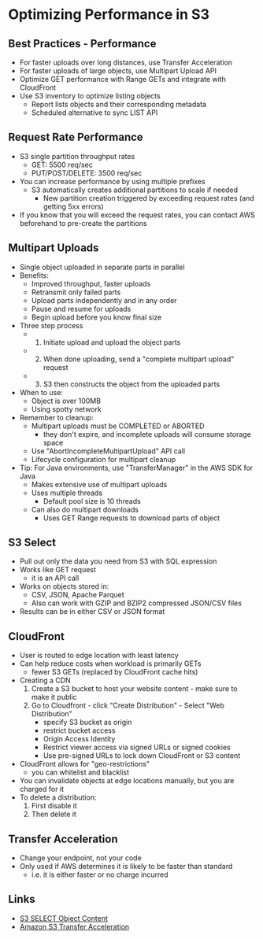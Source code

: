 # Optimizing Performance in S3

## Best Practices - Performance

* For faster uploads over long distances, use Transfer Acceleration
* For faster uploads of large objects, use Multipart Upload API
* Optimize GET performance with Range GETs and integrate with CloudFront
* Use S3 inventory to optimize listing objects
	- Report lists objects and their corresponding metadata
	- Scheduled alternative to sync LIST API


## Request Rate Performance

* S3 single partition throughput rates
	- GET: 5500 req/sec
	- PUT/POST/DELETE: 3500 req/sec
* You can increase performance by using multiple prefixes
	- S3 automatically creates additional partitions to scale if needed
		- New partition creation triggered by exceeding request rates (and getting 5xx errors)
* If you know that you will exceed the request rates, you can contact AWS beforehand to pre-create the partitions


## Multipart Uploads

* Single object uploaded in separate parts in parallel
* Benefits:
	- Improved throughput, faster uploads
	- Retransmit only failed parts
	- Upload parts independently and in any order
	- Pause and resume for uploads
	- Begin upload before you know final size
* Three step process
	- 1. Initiate upload and upload the object parts
	- 2. When done uploading, send a "complete multipart upload" request
	- 3. S3 then constructs the object from the uploaded parts
* When to use:
	- Object is over 100MB
	- Using spotty network
* Remember to cleanup:
	- Multipart uploads must be COMPLETED or ABORTED
		- they don't expire, and incomplete uploads will consume storage space
	- Use "AbortIncompleteMultipartUpload" API call
	- Lifecycle configuration for multipart cleanup
* Tip:  For Java environments, use "TransferManager" in the AWS SDK for Java
	- Makes extensive use of multipart uploads
	- Uses multiple threads
		- Default pool size is 10 threads
	- Can also do multipart downloads
		- Uses GET Range requests to download parts of object


## S3 Select

* Pull out only the data you need from S3 with SQL expression
* Works like GET request
	- it is an API call
* Works on objects stored in:
	- CSV, JSON, Apache Parquet
	- Also can work with GZIP and BZIP2 compressed JSON/CSV files
* Results can be in either CSV or JSON format


## CloudFront

* User is routed to edge location with least latency
* Can help reduce costs when workload is primarily GETs
	- fewer S3 GETs (replaced by CloudFront cache hits)
* Creating a CDN
	1. Create a S3 bucket to host your website content - make sure to make it public
	2. Go to Cloudfront - click "Create Distribution" - Select "Web Distribution"
		- specify S3 bucket as origin
		- restrict bucket access
		- Origin Access Identity
		- Restrict viewer access via signed URLs or signed cookies
		- Use pre-signed URLs to lock down CloudFront or S3 content
* CloudFront allows for "geo-restrictions" 
	- you can whitelist and blacklist
* You can invalidate objects at edge locations manually, but you are charged for it
* To delete a distribution:
	1. First disable it
	2. Then delete it


## Transfer Acceleration

* Change your endpoint, not your code
* Only used if AWS determines it is likely to be faster than standard
	- i.e. it is either faster or no charge incurred


## Links

* [S3 SELECT Object Content](https://docs.aws.amazon.com/AmazonS3/latest/API/RESTObjectSELECTContent.html)
* [Amazon S3 Transfer Acceleration](https://s3-accelerate-speedtest.s3-accelerate.amazonaws.com/en/accelerate-speed-comparsion.html)
